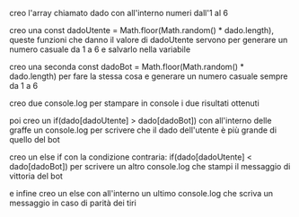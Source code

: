 creo l'array chiamato dado con all'interno numeri dall'1 al 6

creo una const dadoUtente = Math.floor(Math.random() * dado.length), queste funzioni che danno il valore di dadoUtente servono per generare un numero casuale da 1 a 6 e salvarlo nella variabile

creo una seconda const dadoBot = Math.floor(Math.random() * dado.length) per fare la stessa cosa e generare un numero casuale sempre da 1 a 6

creo due console.log per stampare in console i due risultati ottenuti

poi creo un if(dado[dadoUtente] > dado[dadoBot]) con all'interno delle graffe un console.log per scrivere che il dado dell'utente è più grande di quello del bot

creo un else if con la condizione contraria: if(dado[dadoUtente] < dado[dadoBot]) per scrivere un altro console.log che stampi il messaggio di vittoria del bot

e infine creo un else con all'interno un ultimo console.log che scriva un messaggio in caso di parità dei tiri